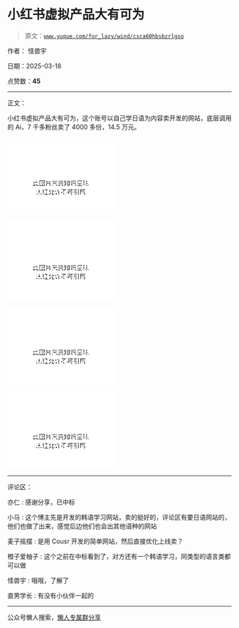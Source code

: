 # 小红书虚拟产品大有可为

> 原文：[`www.yuque.com/for_lazy/wind/csca60hbsbzrlgso`](https://www.yuque.com/for_lazy/wind/csca60hbsbzrlgso)

作者： 怪兽宇

日期：2025-03-18

点赞数：**45**

* * *

正文：

小红书虚拟产品大有可为，这个账号以自己学日语为内容卖开发的网站，底层调用的 Ai，7 千多粉丝卖了 4000 多份，14.5 万元。

![](img/b2722ea98b10fac33b2c56ac7544f141.png "None")

![](img/a71b542b9c841f287c0a91eaa79739ad.png "None")

![](img/47dc8ff81f5f4cfbe5249a09fa5e1069.png "None")

![](img/03024640db1dd2d80262315db93e592a.png "None")

* * *

评论区：

亦仁 : 感谢分享，已中标

小马 : 这个博主先是开发的韩语学习网站，卖的挺好的，评论区有要日语网站的，他们也做了出来，感觉后边他们也会出其他语种的网站

麦子摇摆 : 是用 Cousr 开发的简单网站，然后直接优化上线卖？

橙子爱柚子 : 这个之前在中标看到了，对方还有一个韩语学习，同类型的语言类都可以做

怪兽宇 : 哦哦，了解了

直男学长 : 有没有小伙伴一起的

* * *

公众号懒人搜索，[懒人专属群分享](https://lazybook.fun/#/blog/group)